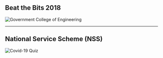 ## Beat the Bits 2018

![Government College of Engineering](https://res.cloudinary.com/techlead/image/upload/v1577202552/Certificates/zhcy3njdvcbvbgxsokkk.jpg "Certification of Participation")

---

## National Service Scheme (NSS)

![](https://res.cloudinary.com/techlead/image/upload/v1588685295/Certificates/fvrgwvn79mto9a3ucnho.png "Covid-19 Quiz")